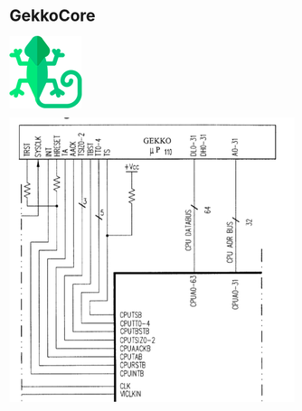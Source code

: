 # GekkoCore

![gekkocore_icon](/imgstore/emu/gekkocore_icon.png)

![PI_001](/imgstore/emu/PI_001.png)
